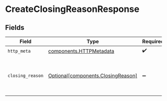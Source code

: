 # CreateClosingReasonResponse


## Fields

| Field                                                                          | Type                                                                           | Required                                                                       | Description                                                                    |
| ------------------------------------------------------------------------------ | ------------------------------------------------------------------------------ | ------------------------------------------------------------------------------ | ------------------------------------------------------------------------------ |
| `http_meta`                                                                    | [components.HTTPMetadata](../../models/components/httpmetadata.md)             | :heavy_check_mark:                                                             | N/A                                                                            |
| `closing_reason`                                                               | [Optional[components.ClosingReason]](../../models/components/closingreason.md) | :heavy_minus_sign:                                                             | closing reason is stored successfully in the repository                        |